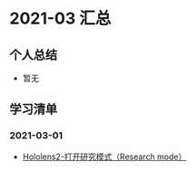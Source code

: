 # 2021-03 汇总

## 个人总结
* 暂无

## 学习清单
### 2021-03-01
* [Hololens2-打开研究模式（Research mode）](./2021-03-01/Hololens2-打开研究模式（Research%20mode）.md)
